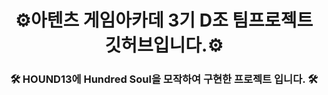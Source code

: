 <div align="center">

# ⚙️아텐츠 게임아카데 3기 D조 팀프로젝트 깃허브입니다.⚙️


### 🛠️ HOUND13에 Hundred Soul을 모작하여 구현한 프로젝트 입니다. 🛠️

</div>
